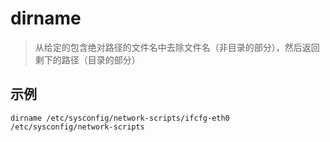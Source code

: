 # dirname

> 从给定的包含绝对路径的文件名中去除文件名（非目录的部分），然后返回剩下的路径（目录的部分）

## 示例

```
dirname /etc/sysconfig/network-scripts/ifcfg-eth0
/etc/sysconfig/network-scripts
```
